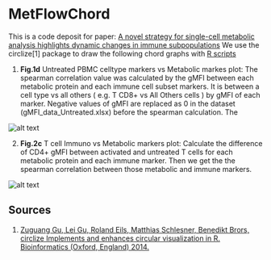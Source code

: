 # MetFlowChord
This is a code deposit for paper: [A novel strategy for single-cell metabolic analysis highlights dynamic changes in
immune subpopulations](https://www.biorxiv.org/content/10.1101/2020.01.21.914663v1)
We use the circlize[1] package to draw the following chord graphs with [R scripts](https://github.com/biowilliam/MetFlowChord/blob/master/Chord%20visualization%20Code%202020.R)

1. **Fig.1d** Untreated PBMC celltype markers vs Metabolic markes plot: 
The spearman correlation value was calculated by the gMFI between each metabolic protein and each immune cell subset markers.
It is between a cell type vs all others ( e.g. T CD8+ vs All Others cells ) by gMFI of each marker. Negative values of gMFI are replaced as 0 in the dataset  (gMFI_data_Untreated.xlsx) before the spearman calculation. The

 ![alt text](https://github.com/biowilliam/MetFlowChord/blob/master/Untreated%20PBMC.png)
 
2. **Fig.2c** T cell Immuno vs Metabolic markers plot: 
Calculate the difference of CD4+ gMFI between activated and untreated T cells for each metabolic protein and each immune marker. Then we get the the spearman correlation between those metabolic and immune markers.

![alt text](https://github.com/biowilliam/MetFlowChord/blob/master/T%20cell%20Immuno%20vs%20Metabolic.png)


## Sources
 1. [Zuguang Gu, Lei Gu, Roland Eils, Matthias Schlesner, Benedikt Brors, circlize Implements and enhances circular visualization in R. Bioinformatics (Oxford, England) 2014.](https://academic.oup.com/bioinformatics/article/30/19/2811/2422259)
